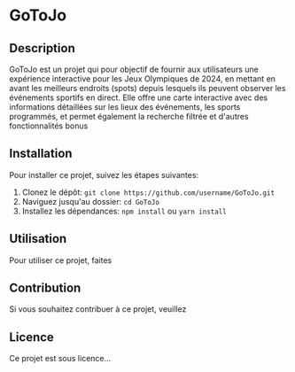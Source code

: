 # GoToJo

## Description

GoToJo est un projet qui pour objectif de fournir aux utilisateurs une expérience interactive pour les Jeux
Olympiques de 2024, en mettant en avant les meilleurs endroits (spots) depuis lesquels ils peuvent
observer les événements sportifs en direct. Elle offre une carte interactive avec des informations
détaillées sur les lieux des événements, les sports programmés, et permet également la recherche
filtrée et d'autres fonctionnalités bonus

## Installation

Pour installer ce projet, suivez les étapes suivantes:

1. Clonez le dépôt: `git clone https://github.com/username/GoToJo.git`
2. Naviguez jusqu'au dossier: `cd GoToJo`
3. Installez les dépendances: `npm install` ou `yarn install`

## Utilisation

Pour utiliser ce projet, faites

## Contribution

Si vous souhaitez contribuer à ce projet, veuillez

## Licence

Ce projet est sous licence...